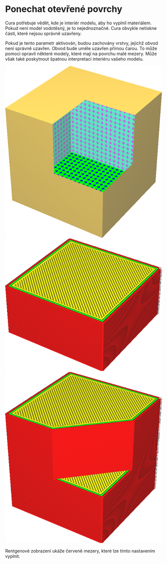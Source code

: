 Ponechat otevřené povrchy
====
Cura potřebuje vědět, kde je interiér modelu, aby ho vyplnil materiálem. Pokud není model vodotěsný, je to nejednoznačné. Cura obvykle netiskne části, které nejsou správně uzavřeny.

Pokud je tento parametr aktivován, budou zachovány vrstvy, jejichž obvod není správně uzavřen. Obvod bude uměle uzavřen přímou čarou. To může pomoci opravit některé modely, které mají na povrchu malé mezery. Může však také poskytnout špatnou interpretaci interiéru vašeho modelu.

![Této krychli chybí roh](../../../articles/images/meshfix_keep_open_polygons_shell.png)
![Vrstvy, které nejsou uzavřeny, se obvykle nevytisknou](../../../articles/images/meshfix_keep_open_polygons_disabled.png)
![Při aktivaci tohoto parametru je tvar uměle uzavřen](../../../articles/images/meshfix_keep_open_polygons_enabled.png)

Rentgenové zobrazení ukáže červeně mezery, které lze tímto nastavením vyplnit.
